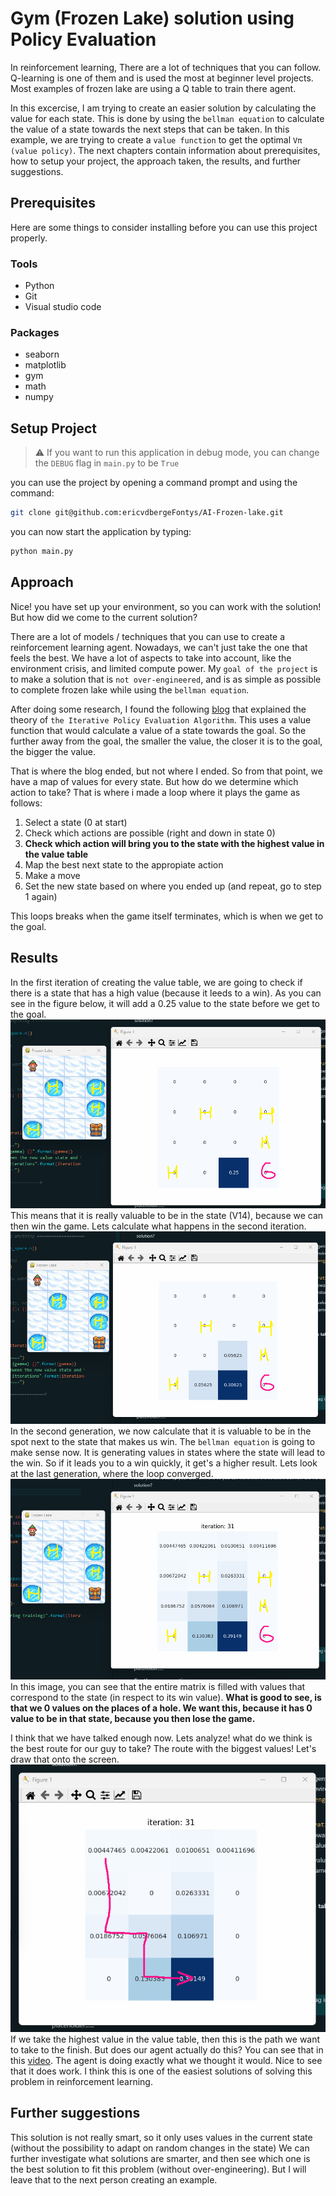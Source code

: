 # Gym (Frozen Lake) solution using Policy Evaluation
In reinforcement learning, There are a lot of techniques that you can follow.
Q-learning is one of them and is used the most at beginner level projects. Most examples of frozen lake are using a Q table to train there agent.

In this excercise, I am trying to create an easier solution by calculating the value for each state. This is done by using the `bellman equation` to calculate the value of a state towards the next steps that can be taken. In this example, we are trying to create a `value function` to get the optimal `Vπ (value policy)`. The next chapters contain information about prerequisites, how to setup your project, the approach taken, the results, and further suggestions.

## Prerequisites
Here are some things to consider installing before you can use this project properly.
### Tools
- Python
- Git
- Visual studio code
### Packages
- seaborn
- matplotlib
- gym
- math
- numpy

## Setup Project
> :warning:
> If you want to run this application in debug mode, you can change the `DEBUG` flag in `main.py` to be `True`

you can use the project by opening a command prompt and using the command:
```bash
git clone git@github.com:ericvdbergeFontys/AI-Frozen-lake.git
```
you can now start the application by typing:
```bash
python main.py
```

## Approach
Nice! you have set up your environment, so you can work with the solution! But how did we come to the current solution?<br>

There are a lot of models / techniques that you can use to create a reinforcement learning agent. Nowadays, we can't just take the one that feels the best. We have a lot of aspects to take into account, like the environment crisis, and limited compute power. My `goal of the project` is to make a solution that is `not over-engineered`, and is as simple as possible to complete frozen lake while using the `bellman equation`.

After doing some research, I found the following [blog](https://aleksandarhaber.com/iterative-policy-evaluation-algorithm-in-python-reinforcement-learning-tutorial/) that explained the theory of `the Iterative Policy Evaluation Algorithm`. This uses a value function that would calculate a value of a state towards the goal. So the further away from the goal, the smaller the value, the closer it is to the goal, the bigger the value.<br>

That is where the blog ended, but not where I ended. So from that point, we have a map of values for every state. But how do we determine which action to take? That is where i made a loop where it plays the game as follows:<br>
1. Select a state (0 at start)
2. Check which actions are possible (right and down in state 0)
3. **Check which action will bring you to the state with the highest value in the value table**
4. Map the best next state to the appropiate action
5. Make a move
6. Set the new state based on where you ended up (and repeat, go to step 1 again)

This loops breaks when the game itself terminates, which is when we get to the goal.

## Results
In the first iteration of creating the value table, we are going to check if there is a state that has a high value (because it leeds to a win). As you can see in the figure below, it will add a 0.25 value to the state before we get to the goal. 
<img src="./images/value policy map - iteration 1.png"/>
This means that it is really valuable to be in the state (V14), because we can then win the game. Lets calculate what happens in the second iteration.
<img src="./images/value policy map - iteration 2.png"/>
In the second generation, we now calculate that it is valuable to be in the spot next to the state that makes us win. The `bellman equation` is going to make sense now. It is generating values in states where the state will lead to the win. So if it leads you to a win quickly, it get's a higher result. Lets look at the last generation, where the loop converged.
<img src="./images/value policy map - iteration 32.png"/>
In this image, you can see that the entire matrix is filled with values that correspond to the state (in respect to its win value). **What is good to see, is that we 0 values on the places of a hole. We want this, because it has 0 value to be in that state, because you then lose the game.** <br>

I think that we have talked enough now. Lets analyze! what do we think is the best route for our guy to take? The route with the biggest values! Let's draw that onto the screen.
<img src="./images/value policy map - expected path.png"/>
If we take the highest value in the value table, then this is the path we want to take to the finish. But does our agent actually do this? You can see that in this <a download href="/frozen lake result.mp4">video</a>.
The agent is doing exactly what we thought it would. Nice to see that it does work. I think this is one of the easiest solutions of solving this problem in reinforcement learning.

## Further suggestions
This solution is not really smart, so it only uses values in the current state (without the possibility to adapt on random changes in the state) We can further investigate what solutions are smarter, and then see which one is the best solution to fit this problem (without over-engineering). But I will leave that to the next person creating an example.
